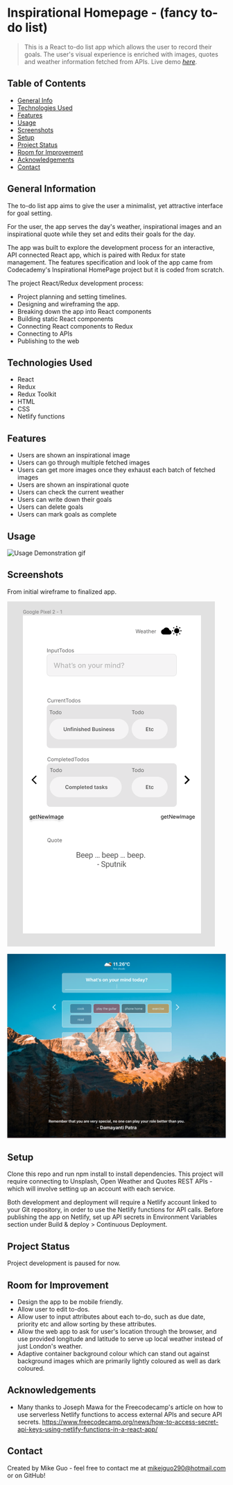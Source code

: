 # Inspirational Homepage - (fancy to-do list)
> This is a React to-do list app which allows the user to record their goals. The user's visual experience is enriched with images, quotes and weather information fetched from APIs.
> Live demo [_here_](https://inspirational-todo-list.netlify.app/). <!-- If you have the project hosted somewhere, include the link here. -->

## Table of Contents
* [General Info](#general-information)
* [Technologies Used](#technologies-used)
* [Features](#features)
* [Usage](#usage)
* [Screenshots](#screenshots)
* [Setup](#setup)
* [Project Status](#project-status)
* [Room for Improvement](#room-for-improvement)
* [Acknowledgements](#acknowledgements)
* [Contact](#contact)
<!-- * [License](#license) -->


## General Information
The to-do list app aims to give the user a minimalist, yet attractive interface for goal setting.

For the user, the app serves the day's weather, inspirational images and an inspirational quote while they set and edits their goals for the day.

The app was built to explore the development process for an interactive, API connected React app, which is paired with Redux for state management. The features specification and look of the app came from Codecademy's Inspirational HomePage project but it is coded from scratch. 

The project  React/Redux development process:

- Project planning and setting timelines.
- Designing and wireframing the app.
- Breaking down the app into React components
- Building static React components
- Connecting React components to Redux
- Connecting to APIs
- Publishing to the web
## Technologies Used
- React
- Redux
- Redux Toolkit
- HTML
- CSS
- Netlify functions
## Features
- Users are shown an inspirational image
- Users can go through multiple fetched images 
- Users can get more images once they exhaust each batch of fetched images
- Users are shown an inspirational quote
- Users can check the current weather
- Users can write down their goals
- Users can delete goals
- Users can mark goals as complete

## Usage
![Usage Demonstration gif](./images/todo_demo.gif)
<!-- If you have screenshots you'd like to share, include them here. -->
## Screenshots
From initial wireframe to finalized app.

![Wireframe screenshot](./images/wireframe_screenshot.png)

![Finished app screenshot](./images/app_screenshot.png)
## Setup
Clone this repo and run npm install to install dependencies. This project will require connecting to Unsplash, Open Weather and Quotes REST APIs - which will involve setting up an account with each service. 

Both development and deployment will require a Netlify account linked to your Git repository, in order to use the Netlify functions for API calls. Before publishing the app on Netlify, set up API secrets in Environment Variables section under Build & deploy > Continuous Deployment.

## Project Status
Project development is paused for now.
## Room for Improvement
- Design the app to be mobile friendly. 
- Allow user to edit to-dos.
- Allow user to input attributes about each to-do, such as due date, priority etc and allow sorting by these attributes.
- Allow the web app to ask for user's location through the browser, and use provided longitude and latitude to serve up local weather instead of just London's weather.
- Adaptive container background colour which can stand out against background images which are primarily lightly coloured as well as dark coloured. 

## Acknowledgements
- Many thanks to Joseph Mawa for the Freecodecamp's article on how to use serverless Netlify functions to access external APIs and secure API secrets. https://www.freecodecamp.org/news/how-to-access-secret-api-keys-using-netlify-functions-in-a-react-app/

## Contact
Created by Mike Guo - feel free to contact me at mikejguo290@hotmail.com or on GitHub!